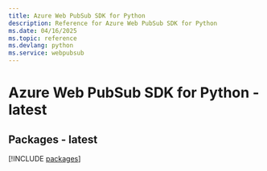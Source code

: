 ```yaml
---
title: Azure Web PubSub SDK for Python
description: Reference for Azure Web PubSub SDK for Python
ms.date: 04/16/2025
ms.topic: reference
ms.devlang: python
ms.service: webpubsub
---
```

# Azure Web PubSub SDK for Python - latest
## Packages - latest
[!INCLUDE [packages](web-pubsub-index.md)]